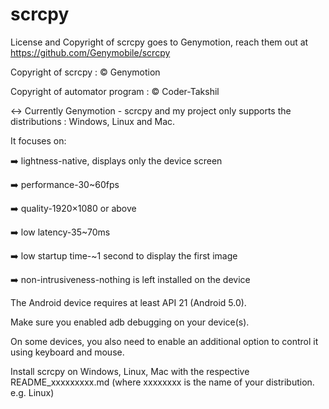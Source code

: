 # scrcpy
License and Copyright of scrcpy goes to Genymotion, reach them out at https://github.com/Genymobile/scrcpy

Copyright of scrcpy : :copyright: Genymotion

Copyright of automator program : :copyright: Coder-Takshil

:left_right_arrow: Currently Genymotion - scrcpy and my project only supports the distributions : Windows, Linux and Mac. 

It focuses on:

:arrow_right: lightness-native, displays only the device screen

:arrow_right: performance-30~60fps

:arrow_right: quality-1920×1080 or above

:arrow_right: low latency-35~70ms

:arrow_right: low startup time-~1 second to display the first image

:arrow_right: non-intrusiveness-nothing is left installed on the device

The Android device requires at least API 21 (Android 5.0).

Make sure you enabled adb debugging on your device(s).

On some devices, you also need to enable an additional option to control it using keyboard and mouse.

Install scrcpy on Windows, Linux, Mac with the respective README_xxxxxxxxx.md (where xxxxxxxx is the name of your distribution. e.g. Linux)
